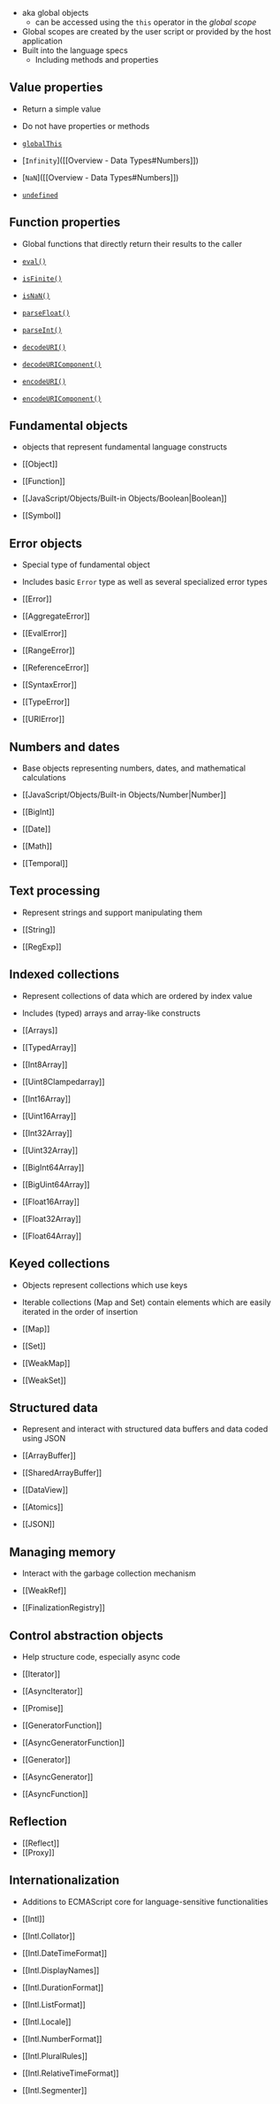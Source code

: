 - aka global objects
  - can be accessed using the `this` operator in the _global scope_
- Global scopes are created by the user script or provided by the host application
- Built into the language specs
  - Including methods and properties

## Value properties

- Return a simple value
- Do not have properties or methods

- [`globalThis`]([[globalThis]])
- [`Infinity`]([[Overview - Data Types#Numbers]])
- [`NaN`]([[Overview - Data Types#Numbers]])
- [`undefined`]([[Undefined]])

## Function properties

- Global functions that directly return their results to the caller

- [`eval()`](<[[eval()]]>)
- [`isFinite()`](<[[isFinite()]]>)
- [`isNaN()`](<[[isNaN()]]>)
- [`parseFloat()`](<[[parseFloat()]]>)
- [`parseInt()`](<[[parseInt()]]>)
- [`decodeURI()`](<[[decodeURI()]]>)
- [`decodeURIComponent()`](<[[decodeURIComponent()]]>)
- [`encodeURI()`](<[[encodeURI()]]>)
- [`encodeURIComponent()`](<[[encodeURIComponent()]]>)

## Fundamental objects

- objects that represent fundamental language constructs

- [[Object]]
- [[Function]]
- [[JavaScript/Objects/Built-in Objects/Boolean|Boolean]]
- [[Symbol]]

## Error objects

- Special type of fundamental object
- Includes basic `Error` type as well as several specialized error types

- [[Error]]
- [[AggregateError]]
- [[EvalError]]
- [[RangeError]]
- [[ReferenceError]]
- [[SyntaxError]]
- [[TypeError]]
- [[URIError]]

## Numbers and dates

- Base objects representing numbers, dates, and mathematical calculations

- [[JavaScript/Objects/Built-in Objects/Number|Number]]
- [[BigInt]]
- [[Date]]
- [[Math]]
- [[Temporal]]

## Text processing

- Represent strings and support manipulating them

- [[String]]
- [[RegExp]]

## Indexed collections

- Represent collections of data which are ordered by index value
- Includes (typed) arrays and array-like constructs

- [[Arrays]]
- [[TypedArray]]
- [[Int8Array]]
- [[Uint8Clampedarray]]
- [[Int16Array]]
- [[Uint16Array]]
- [[Int32Array]]
- [[Uint32Array]]
- [[BigInt64Array]]
- [[BigUint64Array]]
- [[Float16Array]]
- [[Float32Array]]
- [[Float64Array]]

## Keyed collections

- Objects represent collections which use keys
- Iterable collections (Map and Set) contain elements which are easily iterated in the order of insertion

- [[Map]]
- [[Set]]
- [[WeakMap]]
- [[WeakSet]]

## Structured data

- Represent and interact with structured data buffers and data coded using JSON

- [[ArrayBuffer]]
- [[SharedArrayBuffer]]
- [[DataView]]
- [[Atomics]]
- [[JSON]]

## Managing memory

- Interact with the garbage collection mechanism

- [[WeakRef]]
- [[FinalizationRegistry]]

## Control abstraction objects

- Help structure code, especially async code

- [[Iterator]]
- [[AsyncIterator]]
- [[Promise]]
- [[GeneratorFunction]]
- [[AsyncGeneratorFunction]]
- [[Generator]]
- [[AsyncGenerator]]
- [[AsyncFunction]]

## Reflection

- [[Reflect]]
- [[Proxy]]

## Internationalization

- Additions to ECMAScript core for language-sensitive functionalities

- [[Intl]]
- [[Intl.Collator]]
- [[Intl.DateTimeFormat]]
- [[Intl.DisplayNames]]
- [[Intl.DurationFormat]]
- [[Intl.ListFormat]]
- [[Intl.Locale]]
- [[Intl.NumberFormat]]
- [[Intl.PluralRules]]
- [[Intl.RelativeTimeFormat]]
- [[Intl.Segmenter]]
